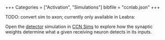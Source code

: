 +++
Categories = ["Activation", "Simulations"]
bibfile = "ccnlab.json"
+++

TODO: convert sim to axon; currently only available in Leabra:

Open the [detector](https://compcogneuro.org/sims/ch2/detector) simulation in [CCN Sims](https://compcogneuro.org/simulations) to explore how the synaptic weights determine what a given receiving neuron detects in its inputs.



